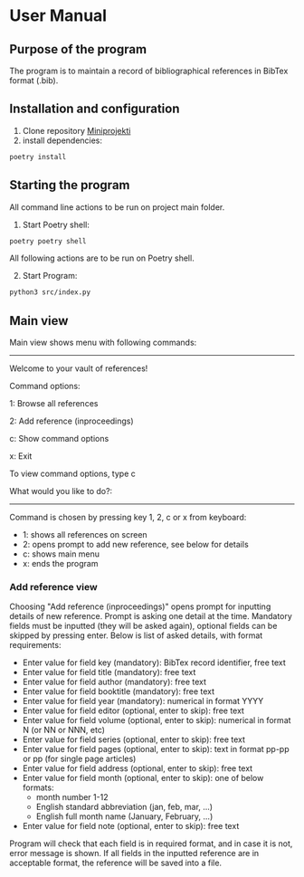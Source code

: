 # User Manual

## Purpose of the program

The program is to maintain a record of bibliographical references in BibTex format (.bib).

## Installation and configuration

1. Clone repository [Miniprojekti](https://github.com/eepek/miniprojekti)
2. install dependencies:

```bash
poetry install
```

## Starting the program

All command line actions to be run on project main folder.

1. Start Poetry shell:

```bash
poetry poetry shell
```

All following actions are to be run on Poetry shell.

2. Start Program:

```bash
python3 src/index.py
```

## Main view

Main view shows menu with following commands:

---

Welcome to your vault of references!

Command options:

1: Browse all references

2: Add reference (inproceedings)

c: Show command options

x: Exit

To view command options, type c

What would you like to do?:

---

Command is chosen by pressing key 1, 2, c or x from keyboard:

- 1: shows all references on screen
- 2: opens prompt to add new reference, see below for details
- c: shows main menu
- x: ends the program

### Add reference view

Choosing "Add reference (inproceedings)" opens prompt for inputting details of new reference. Prompt is asking one detail at the time. Mandatory fields must be inputted (they will be asked again), optional fields can be skipped by pressing enter. Below is list of asked details, with format requirements:

- Enter value for field key (mandatory): BibTex record identifier, free text
- Enter value for field title (mandatory): free text
- Enter value for field author (mandatory): free text
- Enter value for field booktitle (mandatory): free text
- Enter value for field year (mandatory): numerical in format YYYY
- Enter value for field editor (optional, enter to skip): free text
- Enter value for field volume (optional, enter to skip): numerical in format N (or NN or NNN, etc)
- Enter value for field series (optional, enter to skip): free text
- Enter value for field pages (optional, enter to skip): text in format pp-pp or pp (for single page articles)
- Enter value for field address (optional, enter to skip): free text
- Enter value for field month (optional, enter to skip): one of below formats:
  - month number 1-12
  - English standard abbreviation (jan, feb, mar, ...)
  - English full month name (January, February, ...)
- Enter value for field note (optional, enter to skip): free text

Program will check that each field is in required format, and in case it is not, error message is shown. If all fields in the inputted reference are in acceptable format, the reference will be saved into a file.
